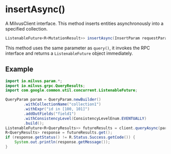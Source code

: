 # insertAsync()

A MilvusClient interface. This method inserts entities asynchronously into a specified collection. 

```Java
ListenableFuture<R<MutationResult>> insertAsync(InsertParam requestParam);
```

This method uses the same parameter as `query()`, it invokes the RPC interface and returns a `ListenableFuture` object immediately.

## Example

```Java
import io.milvus.param.*;
import io.milvus.grpc.QueryResults;
import com.google.common.util.concurrent.ListenableFuture;

QueryParam param = QueryParam.newBuilder()
        .withCollectionName("collection1")
        .withExpr("id in [100, 101]")
        .addOutFields("field1")
        .withConsistencyLevel(ConsistencyLevelEnum.EVENTUALLY)
        .build();
ListenableFuture<R<QueryResults>> futureResults = client.queryAsync(param);
R<QueryResults> response = futureResults.get();
if (response.getStatus() != R.Status.Success.getCode()) {
    System.out.println(response.getMessage());
}
```

